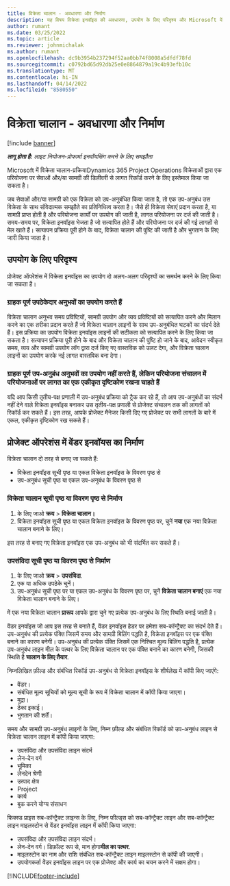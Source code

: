 ```yaml
---
title: विक्रेता चालान - अवधारणा और निर्माण
description: यह विषय विक्रेता इनवॉइस की अवधारणा, उपयोग के लिए परिदृश्य और Microsoft में विक्रेता इनवॉइस बनाने के तरीके का वर्णन करता है।Dynamics 365 Project Operations
author: rumant
ms.date: 03/25/2022
ms.topic: article
ms.reviewer: johnmichalak
ms.author: rumant
ms.openlocfilehash: dc9b3954b237294f52aa0bb74f8008a5dfdf78fd
ms.sourcegitcommit: c0792bd65d92db25e0e8864879a19c4b93efb10c
ms.translationtype: MT
ms.contentlocale: hi-IN
ms.lasthandoff: 04/14/2022
ms.locfileid: "8580550"
---
```

# <a name="vendor-invoicing---concept-and-creation"></a>विक्रेता चालान - अवधारणा और निर्माण

[!include [banner](../../includes/dataverse-preview.md)]

_**लागू होता है:** लाइट नियोजन-प्रोफार्मा इनवॉयसिंग करने के लिए समझौता_

Microsoft में विक्रेता चालान-प्रक्रियाDynamics 365 Project Operations विक्रेताओं द्वारा एक परियोजना पर सेवाओं और/या सामग्री की डिलीवरी से लागत रिकॉर्ड करने के लिए इस्तेमाल किया जा सकता है।

जब सेवाओं और/या सामग्री को एक विक्रेता को उप-अनुबंधित किया जाता है, तो एक उप-अनुबंध उस विक्रेता के साथ संविदात्मक समझौते का प्रतिनिधित्व करता है। जैसे ही विक्रेता सेवाएं प्रदान करता है, या सामग्री प्राप्त होती है और परियोजना कार्यों पर उपयोग की जाती है, लागत परियोजना पर दर्ज की जाती है। समय-समय पर, विक्रेता इनवॉइस भेजता है जो सत्यापित होते हैं और परियोजना पर दर्ज की गई लागतों से मेल खाते हैं। सत्यापन प्रक्रिया पूरी होने के बाद, विक्रेता चालान की पुष्टि की जाती है और भुगतान के लिए जारी किया जाता है।

## <a name="scenarios-for-use"></a>उपयोग के लिए परिदृश्य

प्रोजेक्ट ऑपरेशंस में विक्रेता इनवॉइस का उपयोग दो अलग-अलग परिदृश्यों का समर्थन करने के लिए किया जा सकता है।

### <a name="customers-use-the-full-subcontracting-experiences"></a>ग्राहक पूर्ण उपठेकेदार अनुभवों का उपयोग करते हैं

विक्रेता चालान अनुभव समय प्रविष्टियों, सामग्री उपयोग और व्यय प्रविष्टियों को सत्यापित करने और मिलान करने का एक तरीका प्रदान करते हैं जो विक्रेता चालान लाइनों के साथ उप-अनुबंधित घटकों का संदर्भ देते हैं। इस प्रक्रिया का उपयोग विक्रेता इनवॉइस लाइनों की सटीकता को सत्यापित करने के लिए किया जा सकता है। सत्यापन प्रक्रिया पूरी होने के बाद और विक्रेता चालान की पुष्टि हो जाने के बाद, आवेदन स्वीकृत समय, व्यय और सामग्री उपयोग लॉग द्वारा दर्ज किए गए वास्तविक को उलट देगा, और विक्रेता चालान लाइनों का उपयोग करके नई लागत वास्तविक बना देगा।

### <a name="customers-dont-use-the-full-subcontracting-experiences-but-want-to-have-a-unified-view-of-costs-on-projects-in-project-operations"></a>ग्राहक पूर्ण उप-अनुबंध अनुभवों का उपयोग नहीं करते हैं, लेकिन परियोजना संचालन में परियोजनाओं पर लागत का एक एकीकृत दृष्टिकोण रखना चाहते हैं

यदि आप किसी तृतीय-पक्ष प्रणाली में उप-अनुबंध प्रक्रिया को ट्रैक कर रहे हैं, तो आप उप-अनुबंधों का संदर्भ नहीं देने वाले विक्रेता इनवॉइस बनाकर उस तृतीय-पक्ष प्रणाली से प्रोजेक्ट संचालन तक की लागतों को रिकॉर्ड कर सकते हैं। इस तरह, आपके प्रोजेक्ट मैनेजर किसी दिए गए प्रोजेक्ट पर सभी लागतों के बारे में एकल, एकीकृत दृष्टिकोण रख सकते हैं।

## <a name="creation-of-vendor-invoices-in-project-operations"></a>प्रोजेक्ट ऑपरेशंस में वेंडर इनवॉयस का निर्माण

विक्रेता चालान दो तरह से बनाए जा सकते हैं:

- विक्रेता इनवॉइस सूची पृष्ठ या एकल विक्रेता इनवॉइस के विवरण पृष्ठ से
- उप-अनुबंध सूची पृष्ठ या एकल उप-अनुबंध के विवरण पृष्ठ से

### <a name="creation-from-the-vendor-invoice-list-page-or-details-page"></a>विक्रेता चालान सूची पृष्ठ या विवरण पृष्ठ से निर्माण

1. के लिए जाओ **क्रय** \> **विक्रेता चालान।**
2. विक्रेता इनवॉइस सूची पृष्ठ या एकल विक्रेता इनवॉइस के विवरण पृष्ठ पर, चुनें **नया** एक नया विक्रेता चालान बनाने के लिए।

इस तरह से बनाए गए विक्रेता इनवॉइस एक उप-अनुबंध को भी संदर्भित कर सकते हैं।

### <a name="creation-from-the-subcontract-list-page-or-details-page"></a>उपसंविदा सूची पृष्ठ या विवरण पृष्ठ से निर्माण

1. के लिए जाओ **क्रय** \> **उपसंविदा**.
2. एक या अधिक उपठेके चुनें।
3. उप-अनुबंध सूची पृष्ठ पर या एकल उप-अनुबंध के विवरण पृष्ठ पर, चुनें **विक्रेता चालान बनाएं** एक नया विक्रेता चालान बनाने के लिए।

में एक नया विक्रेता चालान **प्रारूप** आपके द्वारा चुने गए प्रत्येक उप-अनुबंध के लिए स्थिति बनाई जाती है।

वेंडर इनवॉइस जो आप इस तरह से बनाते हैं, वेंडर इनवॉइस हेडर पर हमेशा सब-कॉन्ट्रैक्ट का संदर्भ देते हैं। उप-अनुबंध की प्रत्येक पंक्ति जिसमें समय और सामग्री बिलिंग पद्धति है, विक्रेता इनवॉइस पर एक पंक्ति बनाने का कारण बनेगी। उप-अनुबंध की प्रत्येक पंक्ति जिसमें एक निश्चित मूल्य बिलिंग पद्धति है, प्रत्येक उप-अनुबंध लाइन मील के पत्थर के लिए विक्रेता चालान पर एक पंक्ति बनाने का कारण बनेगी, जिसकी स्थिति है **चालान के लिए तैयार**.

निम्नलिखित फ़ील्ड और संबंधित रिकॉर्ड उप-अनुबंध से विक्रेता इनवॉइस के शीर्षलेख में कॉपी किए जाएंगे:

- वेंडर।
- संबंधित मूल्य सूचियों को मूल्य सूची के रूप में विक्रेता चालान में कॉपी किया जाएगा।
- मुद्रा।
- ठेका इकाई।
- भुगतान की शर्तें।

समय और सामग्री उप-अनुबंध लाइनों के लिए, निम्न फ़ील्ड और संबंधित रिकॉर्ड को उप-अनुबंध लाइन से विक्रेता चालान लाइन में कॉपी किया जाएगा:

- उपसंविदा और उपसंविदा लाइन संदर्भ
- लेन-देन वर्ग
- भूमिका
- लेनदेन श्रेणी
- उत्पाद क्षेत्र
- Project
- कार्य
- बुक करने योग्य संसाधन

फिक्स्ड प्राइस सब-कॉन्ट्रैक्ट लाइन्स के लिए, निम्न फील्ड्स को सब-कॉन्ट्रैक्ट लाइन और सब-कॉन्ट्रैक्ट लाइन माइलस्टोन से वेंडर इनवॉइस लाइन में कॉपी किया जाएगा:

- उपसंविदा और उपसंविदा लाइन संदर्भ।
- लेन-देन वर्ग। डिफ़ॉल्ट रूप से, मान होगा**मील का पत्थर**.
- माइलस्टोन का नाम और राशि संबंधित सब-कॉन्ट्रैक्ट लाइन माइलस्टोन से कॉपी की जाएगी।
- उपयोगकर्ता वेंडर इनवॉइस लाइन पर एक प्रोजेक्ट और कार्य का चयन करने में सक्षम होगा।

[!INCLUDE[footer-include](../../includes/footer-banner.md)]
